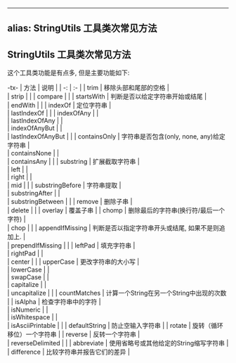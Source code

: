 
---
alias: StringUtils 工具类次常见方法
---

## StringUtils 工具类次常见方法

这个工具类功能是有点多, 但是主要功能如下:

-tx-
| 方法 | 说明 |
| -: | :- |
| trim              | 移除头部和尾部的空格 |\
| strip             | |
| compare           | |
| startsWith        | 判断是否以给定字符串开始或结尾 |\
| endWith           | |
| indexOf           | 定位字符串 |\
| lastIndexOf       | |
| indexOfAny        | |\
| lastIndexOfAny    | |\
| indexOfAnyBut     | |\
| lastIndexOfAnyBut | |
| containsOnly      | 字符串是否包含(only, none, any)给定字符串 |\
| containsNone      | |\
| containsAny       | |
| substring         | 扩展截取字符串 |\
| left              | |\
| right             | |\
| mid               | |
| substringBefore   | 字符串提取 |\
| substringAfter    | |\
| substringBetween  | |
| remove            | 删除子串 |\
| delete            | |
| overlay           | 覆盖子串 |
| chomp             | 删除最后的字符串(换行符/最后一个字符) |\
| chop              | |
| appendIfMissing   | 判断是否以指定字符串开头或结尾, 如果不是则追加上. |\
| prependIfMissing  | |
| leftPad           | 填充字符串 |\
| rightPad          | |\
| center            | |
| upperCase         | 更改字符串的大小写 |\
| lowerCase         | |\
| swapCase          | |\
| capitalize        | |\
| uncapitalize      | |
| countMatches      | 计算一个String在另一个String中出现的次数 |
| isAlpha           | 检查字符串中的字符 |\
| isNumeric         | |\
| isWhitespace      | |\
| isAsciiPrintable  | |
| defaultString     | 防止空输入字符串 |
| rotate            | 旋转（循环移位）一个字符串 |
| reverse           | 反转一个字符串 |\
| reverseDelimited  | |
| abbreviate        | 使用省略号或其他给定的String缩写字符串 |
| difference        | 比较字符串并报告它们的差异 |

